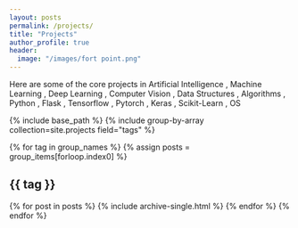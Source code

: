 ```yaml
---
layout: posts
permalink: /projects/
title: "Projects"
author_profile: true
header:
  image: "/images/fort point.png"
---
```

Here are some of the core projects in Artificial Intelligence , Machine Learning , Deep Learning , Computer Vision , Data Structures , Algorithms , Python , Flask , Tensorflow , Pytorch , Keras , Scikit-Learn , OS



{% include base_path %}
{% include group-by-array collection=site.projects field="tags" %}

{% for tag in group_names %}
  {% assign posts = group_items[forloop.index0] %}
  <h2 id="{{ tag | slugify }}" class="archive__subtitle">{{ tag }}</h2>
  {% for post in posts %}
    {% include archive-single.html %}
  {% endfor %}
{% endfor %}

